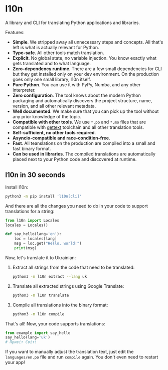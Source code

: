 # l10n

A library and CLI for translating Python applications and libraries.

Features:

+ **Simple**. We stripped away all unnecessary steps and concepts. All that's left is what is actually relevant for Python.
+ **Type-safe**. All other tools match translation.
+ **Explicit**. No global state, no variable injection. You know exactly what gets translated and to what language.
+ **Zero-dependency runtime**. There are a few small dependencies for CLI but they get installed only on your dev environment. On the production goes only one small library, l10n  itself.
+ **Pure Python**. You can use it with PyPy, Numba, and any other interpreter.
+ **Zero configuration**. The tool knows about the modern Python packaging and automatically discovers the project structure, name, version, and all other relevant metadata.
+ **Well documented**. We make sure that you can pick up the tool without any prior knowledge of the topic.
+ **Compatible with other tools**. We use `*.po` and `*.mo` files that are compatible with [gettext](https://www.gnu.org/software/gettext/) toolchain and all other translation tools.
+ **Self-sufficient, no other tools required**.
+ **Asyncio-compatible and race-condition-free**.
+ **Fast**. All teanslations on the production are compiled into a small and fast binary format.
+ **Can be used in libraries**. The compiled translations are automatically placed next to your Python code and discovered at runtime.

## l10n in 30 seconds

Install l10n:

```bash
python3 -m pip install 'l10n[cli]'
```

And there are all the changes you need to do in your code to support translations for a string:

```python
from l10n import Locales
locales = Locales()

def say_hello(lang='en'):
    loc = locales[lang]
    msg = loc.get("Hello, world!")
    print(msg)
```

Now, let's translate it to Ukrainian:

1. Extract all strings from the code that need to be translated:

    ```bash
    python3 -m l10n extract --lang uk
    ```

1. Translate all extracted strings using Google Translate:

    ```bash
    python3 -m l10n translate
    ```

1. Compile all translations into the binary format:

    ```bash
    python3 -m l10n compile
    ```

That's all! Now, your code supports translations:

```python
from example import say_hello
say_hello(lang='uk')
# Привіт Світ!
```

If you want to manually adjust the translation text, just edit the `languages/en.po` file and run `compile` again. You don't even need to restart your app!
